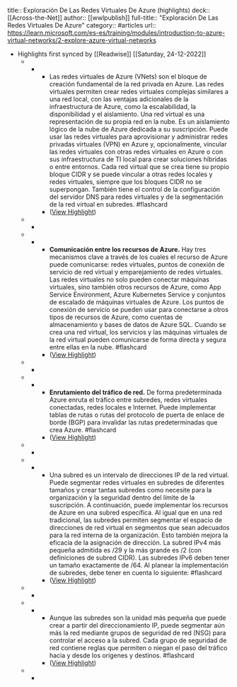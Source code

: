 title:: Exploración De Las Redes Virtuales De Azure (highlights)
deck:: [[Across-the-Net]]
author:: [[wwlpublish]]
full-title:: "Exploración De Las Redes Virtuales De Azure"
category:: #articles
url:: https://learn.microsoft.com/es-es/training/modules/introduction-to-azure-virtual-networks/2-explore-azure-virtual-networks

- Highlights first synced by [[Readwise]] [[Saturday, 24-12-2022]]
	- -
		- Las redes virtuales de Azure (VNets) son el bloque de creación fundamental de la red privada en Azure. Las redes virtuales permiten crear redes virtuales complejas similares a una red local, con las ventajas adicionales de la infraestructura de Azure, como la escalabilidad, la disponibilidad y el aislamiento. Una red virtual es una representación de su propia red en la nube. Es un aislamiento lógico de la nube de Azure dedicada a su suscripción. Puede usar las redes virtuales para aprovisionar y administrar redes privadas virtuales (VPN) en Azure y, opcionalmente, vincular las redes virtuales con otras redes virtuales en Azure o con sus infraestructura de TI local para crear soluciones híbridas o entre entornos. Cada red virtual que se crea tiene su propio bloque CIDR y se puede vincular a otras redes locales y redes virtuales, siempre que los bloques CIDR no se superpongan. También tiene el control de la configuración del servidor DNS para redes virtuales y de la segmentación de la red virtual en subredes. #flashcard
		- ([View Highlight](https://read.readwise.io/read/01gn1vhamkqkxfk3emea1y0tgg))
	- -
	- -
		- **Comunicación entre los recursos de Azure.** Hay tres mecanismos clave a través de los cuales el recurso de Azure puede comunicarse: redes virtuales, puntos de conexión de servicio de red virtual y emparejamiento de redes virtuales. Las redes virtuales no solo pueden conectar máquinas virtuales, sino también otros recursos de Azure, como App Service Environment, Azure Kubernetes Service y conjuntos de escalado de máquinas virtuales de Azure. Los puntos de conexión de servicio se pueden usar para conectarse a otros tipos de recursos de Azure, como cuentas de almacenamiento y bases de datos de Azure SQL. Cuando se crea una red virtual, los servicios y las máquinas virtuales de la red virtual pueden comunicarse de forma directa y segura entre ellas en la nube. #flashcard
		- ([View Highlight](https://read.readwise.io/read/01gn1vpnfgmf1cdrby6a55344a))
	- -
	- -
		- **Enrutamiento del tráfico de red.** De forma predeterminada Azure enruta el tráfico entre subredes, redes virtuales conectadas, redes locales e Internet. Puede implementar tablas de rutas o rutas del protocolo de puerta de enlace de borde (BGP) para invalidar las rutas predeterminadas que crea Azure. #flashcard
		- ([View Highlight](https://read.readwise.io/read/01gn1vv1bmefgtknfkh1x7mb9j))
	- -
	- -
		- Una subred es un intervalo de direcciones IP de la red virtual. Puede segmentar redes virtuales en subredes de diferentes tamaños y crear tantas subredes como necesite para la organización y la seguridad dentro del límite de la suscripción. A continuación, puede implementar los recursos de Azure en una subred específica. Al igual que en una red tradicional, las subredes permiten segmentar el espacio de direcciones de red virtual en segmentos que sean adecuados para la red interna de la organización. Esto también mejora la eficacia de la asignación de dirección. La subred IPv4 más pequeña admitida es /29 y la más grande es /2 (con definiciones de subred CIDR). Las subredes IPv6 deben tener un tamaño exactamente de /64. Al planear la implementación de subredes, debe tener en cuenta lo siguiente: #flashcard
		- ([View Highlight](https://read.readwise.io/read/01gn1w033kzr2y8k0w1wvstkkj))
	- -
	- -
		- Aunque las subredes son la unidad más pequeña que puede crear a partir del direccionamiento IP, puede segmentar aún más la red mediante grupos de seguridad de red (NSG) para controlar el acceso a la subred. Cada grupo de seguridad de red contiene reglas que permiten o niegan el paso del tráfico hacia y desde los orígenes y destinos. #flashcard
		- ([View Highlight](https://read.readwise.io/read/01gn1w4t2yb66jwvgvp7w5n4cz))
	- -